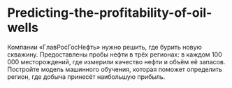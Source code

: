 # Predicting-the-profitability-of-oil-wells
Компании «ГлавРосГосНефть» нужно решить, где бурить новую скважину.  Предоставлены пробы нефти в трёх регионах: в каждом 100 000 месторождений, где измерили качество нефти и объём её запасов. Постройте модель машинного обучения, которая поможет определить регион, где добыча принесёт наибольшую прибыль.
